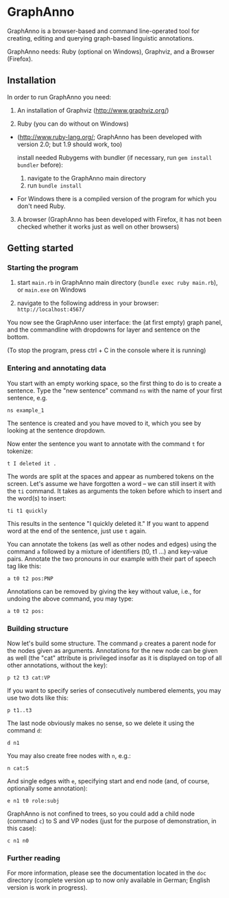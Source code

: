 # GraphAnno

GraphAnno is a browser-based and command line-operated tool for creating, editing and querying graph-based linguistic annotations.

GraphAnno needs: Ruby (optional on Windows), Graphviz, and a Browser (Firefox).

## Installation

In order to run GraphAnno you need:

1. An installation of Graphviz (http://www.graphviz.org/)

2. Ruby (you can do without on Windows)
  * (http://www.ruby-lang.org/; GraphAnno has been developed with version 2.0; but 1.9 should work, too)
    
    install needed Rubygems with bundler (if necessary, run `gem install bundler` before):
    1. navigate to the GraphAnno main directory
    2. run `bundle install`
  
  * For Windows there is a compiled version of the program for which you don't need Ruby.

3. A browser (GraphAnno has been developed with Firefox, it has not been checked whether it works just as well on other browsers)


## Getting started

### Starting the program

1. start `main.rb` in GraphAnno main directory (`bundle exec ruby main.rb`), or `main.exe` on Windows

2. navigate to the following address in your browser: `http://localhost:4567/`

You now see the GraphAnno user interface: the (at first empty) graph panel, and the commandline with dropdowns for layer and sentence on the bottom.

(To stop the program, press ctrl + C in the console where it is running)

### Entering and annotating data

You start with an empty working space, so the first thing to do is to create a sentence. Type the "new sentence" command `ns` with the name of your first sentence, e.g.
```
ns example_1
```
The sentence is created and you have moved to it, which you see by looking at the sentence dropdown.

Now enter the sentence you want to annotate with the command `t` for tokenize:
```
t I deleted it .
```
The words are split at the spaces and appear as numbered tokens on the screen. Let's assume we have forgotten a word – we can still insert it with the `ti` command. It takes as arguments the token before which to insert and the word(s) to insert:
```
ti t1 quickly
```
This results in the sentence "I quickly deleted it." If you want to append word at the end of the sentence, just use `t` again.

You can annotate the tokens (as well as other nodes and edges) using the command `a` followed by a mixture of identifiers (t0, t1 ...) and key-value pairs. Annotate the two pronouns in our example with their part of speech tag like this:
```
a t0 t2 pos:PNP
```
Annotations can be removed by giving the key without value, i.e., for undoing the above command, you may type:
```
a t0 t2 pos:
```

### Building structure

Now let's build some structure. The command `p` creates a parent node for the nodes given as arguments. Annotations for the new node can be given as well (the "cat" attribute is privileged insofar as it is displayed on top of all other annotations, without the key):
```
p t2 t3 cat:VP
```
If you want to specify series of consecutively numbered elements, you may use two dots like this:
```
p t1..t3
```
The last node obviously makes no sense, so we delete it using the command `d`:
```
d n1
```

You may also create free nodes with `n`, e.g.:
```
n cat:S
```
And single edges with `e`, specifying start and end node (and, of course, optionally some annotation):
```
e n1 t0 role:subj
```
GraphAnno is not confined to trees, so you could add a child node (command `c`) to S and VP nodes (just for the purpose of demonstration, in this case):
```
c n1 n0
```



### Further reading

For more information, please see the documentation located in the `doc` directory (complete version up to now only available in German; English version is work in progress).
